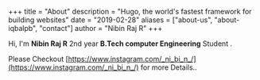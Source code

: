 +++
title = "About"
description = "Hugo, the world's fastest framework for building websites"
date = "2019-02-28"
aliases = ["about-us", "about-iqbalpb", "contact"]
author = "Nibin Raj R"
+++

Hi, I'm **Nibin Raj R** 2nd year **B.Tech computer Engineering** Student .

Please Checkout [https://www.instagram.com/_ni_bi_n_/](https://www.instagram.com/_ni_bi_n_/) for more Details..
